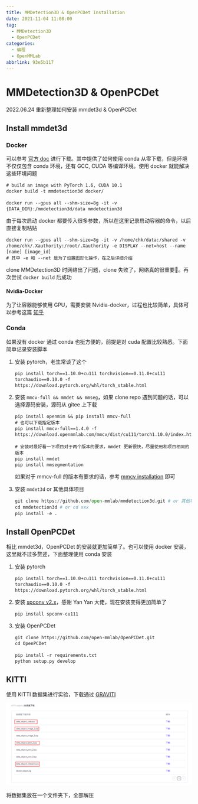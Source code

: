 ```yaml
---
title: MMDetection3D & OpenPCDet Installation
date: 2021-11-04 11:08:00
tag:
  - MMDetection3D
  - OpenPCDet
categories:
  - 编程
  - OpenMMLab
abbrlink: 93e5b117
---
```


# MMDetection3D & OpenPCDet

2022.06.24 重新整理如何安装 mmdet3d & OpenPCDet

## Install mmdet3d

### Docker

可以参考 [官方 doc](https://mmdetection3d.readthedocs.io/en/latest/getting_started.html#) 进行下载。其中提供了如何使用 conda 从零下载，但是环境不仅仅包含 conda 环境，还有 GCC, CUDA 等编译环境。使用 docker 就能解决这些环境问题

```shell
# build an image with PyTorch 1.6, CUDA 10.1
docker build -t mmdetection3d docker/

docker run --gpus all --shm-size=8g -it -v {DATA_DIR}:/mmdetection3d/data mmdetection3d
```

由于每次启动 docker 都要传入很多参数，所以在这里记录启动容器的命令，以后直接复制粘贴

```shell
docker run --gpus all --shm-size=8g -it -v /home/chk/data:/shared -v /home/chk/.Xauthority:/root/.Xauthority -e DISPLAY --net=host --name [name] [image_id]
# 其中 -e 和 --net 是为了设置图形化操作，在之后详细介绍
```

clone MMDetection3D 时网络出了问题，clone 失败了，网络真的很重要🤣。再次尝试 `docker build` 后成功

#### Nvidia-Docker 

为了让容器能够使用 GPU，需要安装 Nvidia-docker，过程也比较简单，具体可以参考这篇 [知乎](https://zhuanlan.zhihu.com/p/361934132)

### Conda

如果没有 docker 通过 conda 也挺方便的，前提是对 cuda 配置比较熟悉。下面简单记录安装脚本

1. 安装 pytorch，老生常谈了这个

   ```shell
   pip install torch==1.10.0+cu111 torchvision==0.11.0+cu111 torchaudio==0.10.0 -f https://download.pytorch.org/whl/torch_stable.html
   ```

2. 安装 `mmcv-full && mmdet && mmseg`，如果 clone repo 遇到问题的话，可以选择源码安装，源码从 gitee 上下载

   ```shell
   pip install openmim && pip install mmcv-full
   # 也可以下载指定版本
   pip install mmcv-full==1.4.0 -f https://download.openmmlab.com/mmcv/dist/cu111/torch1.10.0/index.html
   
   # 安装时最好看一下项目对于两个版本的要求，mmdet 更新很快，尽量使用和项目相同的版本
   pip install mmdet
   pip install mmsegmentation
   ```

   如果对于 mmcv-full 的版本有要求的话，参考 [mmcv installation](https://mmcv.readthedocs.io/en/latest/get_started/installation.html) 即可

4. 安装 `mmdet3d` or 其他具体项目

   ```python
   git clone https://github.com/open-mmlab/mmdetection3d.git # or 其他项目 git clone xxx
   cd mmdetection3d	# or cd xxx
   pip install -e .
   ```


## Install OpenPCDet

相比 mmdet3d，OpenPCDet 的安装就更加简单了。也可以使用 docker 安装，这里就不过多赘述，下面整理使用 conda 安装

1. 安装 pytorch

   ```shell
   pip install torch==1.10.0+cu111 torchvision==0.11.0+cu111 torchaudio==0.10.0 -f https://download.pytorch.org/whl/torch_stable.html
   ```

2. 安装 [spconv v2.x](https://github.com/traveller59/spconv)，感谢 Yan Yan 大佬，现在安装变得更加简单了

   ```shell
   pip install spconv-cu111
   ```

3. 安装 OpenPCDet

   ```shell
   git clone https://github.com/open-mmlab/OpenPCDet.git
   cd OpenPCDet
   
   pip install -r requirements.txt
   python setup.py develop
   ```

## KITTI 

使用 KITTI 数据集进行实验，下载通过 [GRAVITI](https://gas.graviti.cn/dataset/data-decorators/KITTIObject)

<img src="MMDetection3D & OpenPCDet/image-20211028134043307.png" style="zoom:80%;" />

将数据集放在一个文件夹下，全部解压
